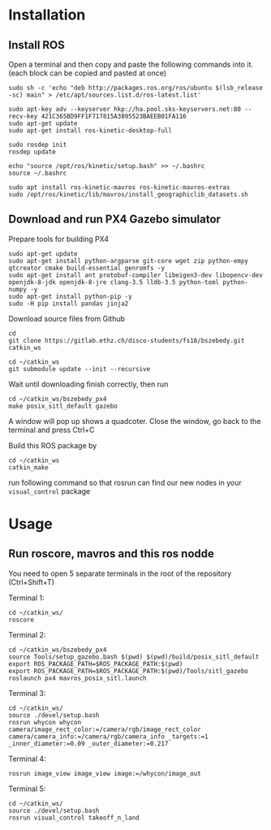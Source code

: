 # Installation
## Install ROS
Open a terminal and then copy and paste the following commands into it. (each block can be copied and pasted at once)
```
sudo sh -c 'echo "deb http://packages.ros.org/ros/ubuntu $(lsb_release -sc) main" > /etc/apt/sources.list.d/ros-latest.list'
```
```
sudo apt-key adv --keyserver hkp://ha.pool.sks-keyservers.net:80 --recv-key 421C365BD9FF1F717815A3895523BAEEB01FA116
sudo apt-get update
sudo apt-get install ros-kinetic-desktop-full
```
```
sudo rosdep init
rosdep update
```
```
echo "source /opt/ros/kinetic/setup.bash" >> ~/.bashrc
source ~/.bashrc
```
```
sudo apt install ros-kinetic-mavros ros-kinetic-mavros-extras
sudo /opt/ros/kinetic/lib/mavros/install_geographiclib_datasets.sh
```

## Download and run PX4 Gazebo simulator
Prepare tools for building PX4
```
sudo apt-get update
sudo apt-get install python-argparse git-core wget zip python-empy qtcreator cmake build-essential genromfs -y
sudo apt-get install ant protobuf-compiler libeigen3-dev libopencv-dev openjdk-8-jdk openjdk-8-jre clang-3.5 lldb-3.5 python-toml python-numpy -y
sudo apt-get install python-pip -y
sudo -H pip install pandas jinja2
```
Download source files from Github
```
cd
git clone https://gitlab.ethz.ch/disco-students/fs18/bszebedy.git catkin_ws
```
```
cd ~/catkin_ws
git submodule update --init --recursive
```
Wait until downloading finish correctly, then run
```
cd ~/catkin_ws/bszebedy_px4
make posix_sitl_default gazebo
```
A window will pop up shows a quadcoter. Close the window, go back to the terminal and press Ctrl+C

Build this ROS package by
```
cd ~/catkin_ws
catkin_make
```
run following command so that rosrun can find our new nodes in your ```visual_control``` package

# Usage
## Run roscore, mavros and this ros nodde

You need to open 5 separate terminals in the root of the repository (Ctrl+Shift+T)

Terminal 1:
```
cd ~/catkin_ws/
roscore
```
Terminal 2:
```
cd ~/catkin_ws/bszebedy_px4
source Tools/setup_gazebo.bash $(pwd) $(pwd)/build/posix_sitl_default
export ROS_PACKAGE_PATH=$ROS_PACKAGE_PATH:$(pwd)
export ROS_PACKAGE_PATH=$ROS_PACKAGE_PATH:$(pwd)/Tools/sitl_gazebo
roslaunch px4 mavros_posix_sitl.launch
```
Terminal 3:
```
cd ~/catkin_ws/
source ./devel/setup.bash
rosrun whycon whycon camera/image_rect_color:=/camera/rgb/image_rect_color camera/camera_info:=/camera/rgb/camera_info _targets:=1 _inner_diameter:=0.09 _outer_diameter:=0.217
```
Terminal 4:
```
rosrun image_view image_view image:=/whycon/image_out
```
Terminal 5:
```
cd ~/catkin_ws/
source ./devel/setup.bash
rosrun visual_control takeoff_n_land
```
